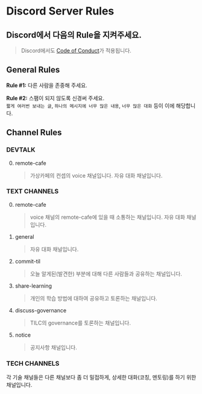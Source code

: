 # Discord Server Rules

## Discord에서 다음의 Rule을 지켜주세요.
> Discord에서도 [Code of Conduct](https://github.com/spock-mark1/tilc/blob/master/CODE_OF_CONDUCT.md)가 적용됩니다.


## General Rules

**Rule #1:** 다른 사람을 존중해 주세요.

**Rule #2:** 스팸이 되지 않도록 신경써 주세요.  
`짧게 여러번 보내는 글`, `하나의 메시지에 너무 많은 내용`, `너무 많은 대화` 등이 이에 해당합니다.

## Channel Rules

### DEVTALK
0. remote-cafe
    > 가상카페의 컨셉의 voice 채널입니다. 자유 대화 채널입니다.

### TEXT CHANNELS
0. remote-cafe
    > voice 채널의 remote-cafe에 있을 때 소통하는 채널입니다. 자유 대화 채널입니다.

1. general
    > 자유 대화 채널입니다.

2. commit-til
    > 오늘 알게된(발견한) 부분에 대해 다른 사람들과 공유하는 채널입니다.

3. share-learning
    > 개인의 학습 방법에 대하여 공유하고 토론하는 채널입니다.

4. discuss-governance
    > TILC의 governance를 토론하는 채널입니다.

5. notice
    > 공지사항 채널입니다.

### TECH CHANNELS

각 기술 채널들은 다른 채널보다 좀 더 밀접하게, 상세한 대화(코칭, 멘토링)를 하기 위한 채널입니다.
